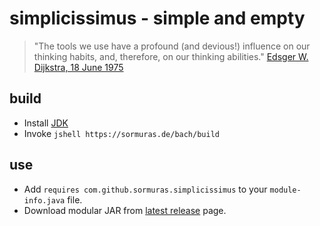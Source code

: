 # simplicissimus - simple and empty

> "The tools we use have a profound (and devious!) influence on our thinking habits, and, therefore, on our thinking abilities."
[Edsger W. Dijkstra, 18 June 1975](https://www.cs.virginia.edu/~evans/cs655/readings/ewd498.html)

## build

- Install [JDK](https://jdk.java.net)
- Invoke `jshell https://sormuras.de/bach/build`

## use

- Add `requires com.github.sormuras.simplicissimus` to your `module-info.java` file.
- Download modular JAR from [latest release](https://github.com/sormuras/simplicissimus/releases/latest) page.
